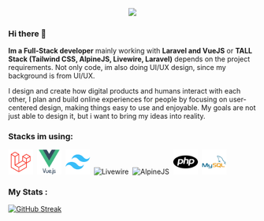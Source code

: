 <div id="header" align="center">
  <img src="https://media4.giphy.com/media/3kPDmoWdBpQPNhCnUG/giphy.gif?cid=ecf05e479haun7gse1er9z82q8rbwl7wxcknujgmomr1klf5&rid=giphy.gif&ct=s" width="200"/>
</div>


### Hi there 👋


**Im a Full-Stack developer** mainly working with **Laravel and VueJS** or **TALL Stack (Tailwind CSS, AlpineJS, Livewire, Laravel)** depends on the project requirements. Not only code, im also doing UI/UX design, since my background is from UI/UX.

I design and create how digital products and humans interact with each other, I plan and build online experiences for people by focusing on user-centered design, making things easy to use and enjoyable. My goals are not just able to design it, but i want to bring my ideas into reality.

### Stacks im using:
<div>
  <img src="https://raw.githubusercontent.com/github/explore/56a826d05cf762b2b50ecbe7d492a839b04f3fbf/topics/laravel/laravel.png" title="Laravel" alt="Laravel" width="50" height="50"/>&nbsp;
  <img src="https://github.com/devicons/devicon/blob/master/icons/vuejs/vuejs-original-wordmark.svg" title="VueJS" alt="VueJS" width="50" height="50"/>&nbsp; 
  <img src="https://github.com/devicons/devicon/blob/master/icons/tailwindcss/tailwindcss-plain.svg" title="Tailwindcss" alt="Tailwindcss" width="50" height="50"/>&nbsp;
    <img src="https://forum.laravel-livewire.com/uploads/default/original/1X/9f541726632efa6a30e52c0891e1d3f8b90414a2.svg" title="Livewire" alt="Livewire" width="100" height="50"/>&nbsp;
  <img src="https://alpinejs.dev/alpine_long.svg" title="AlpineJS" alt="AlpineJS" width="50" height="50"/>&nbsp; 
<img src="https://github.com/devicons/devicon/blob/master/icons/php/php-plain.svg" title="PHP" alt="PHP" width="50" height="50"/>&nbsp;
<img src="https://github.com/devicons/devicon/blob/master/icons/mysql/mysql-original-wordmark.svg" title="MYSQL" alt="MYSQL" width="50" height="50"/>&nbsp;
</div>

### My Stats :
[![GitHub Streak](https://streak-stats.demolab.com/?user=alexanderivn&theme=dark)]([https://git.io/streak-stats](https://github.com/alexanderivn))


